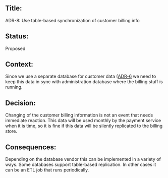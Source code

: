 ## Title: 
ADR-8: Use table-based synchronization of customer billing info

## Status: 
Proposed

## Context: 
Since we use a separate database for customer data ([ADR-6](ADR-6-separate-customer-db.md) we need to keep this data in sync with administration database where the billing stuff is running.

## Decision: 
Changing of the customer billing information is not an event that needs immediate reaction. This data will be used monthly by the payment service when it is time, so it is fine if this data will be silently replicated to the billing store.

## Consequences: 

Depending on the database vendor this can be implemented in a variety of ways. Some databases support table-based replication. In other cases it can be an ETL job that runs periodically.
